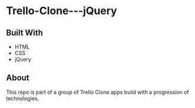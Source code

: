 # Trello-Clone---jQuery

## Built With
* HTML
* CSS
* jQuery

## About
This repo is part of a group of Trello Clone apps build with a progression of technologies.
